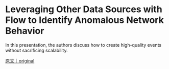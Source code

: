 
# Leveraging Other Data Sources with Flow to Identify Anomalous Network Behavior

In this presentation, the authors discuss how to create high-quality events without sacrificing scalability.

[原文｜original](https://insights.sei.cmu.edu/library/leveraging-other-data-sources-with-flow-to-identify-anomalous-network-behavior/)
        